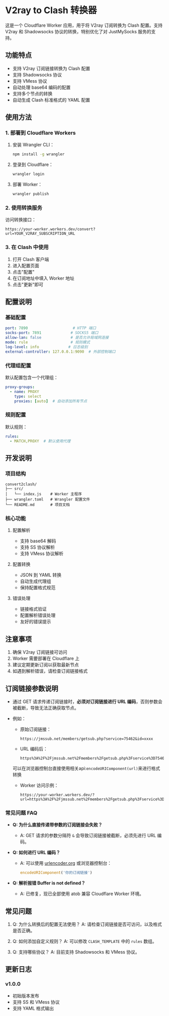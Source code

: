 # V2ray to Clash 转换器

这是一个 Cloudflare Worker 应用，用于将 V2ray 订阅转换为 Clash 配置。支持 V2ray 和 Shadowsocks 协议的转换，特别优化了对 JustMySocks 服务的支持。

## 功能特点

- 支持 V2ray 订阅链接转换为 Clash 配置
- 支持 Shadowsocks 协议
- 支持 VMess 协议
- 自动处理 base64 编码的配置
- 支持多个节点的转换
- 自动生成 Clash 标准格式的 YAML 配置

## 使用方法

### 1. 部署到 Cloudflare Workers

1. 安装 Wrangler CLI：
   ```bash
   npm install -g wrangler
   ```

2. 登录到 Cloudflare：
   ```bash
   wrangler login
   ```

3. 部署 Worker：
   ```bash
   wrangler publish
   ```

### 2. 使用转换服务

访问转换接口：
```
https://your-worker.workers.dev/convert?url=YOUR_V2RAY_SUBSCRIPTION_URL
```

### 3. 在 Clash 中使用

1. 打开 Clash 客户端
2. 进入配置页面
3. 点击"配置"
4. 在订阅地址中填入 Worker 地址
5. 点击"更新"即可

## 配置说明

### 基础配置

```yaml
port: 7890                    # HTTP 端口
socks-port: 7891             # SOCKS5 端口
allow-lan: false             # 是否允许局域网连接
mode: rule                   # 规则模式
log-level: info             # 日志级别
external-controller: 127.0.0.1:9090  # 外部控制端口
```

### 代理组配置

默认配置包含一个代理组：
```yaml
proxy-groups:
  - name: PROXY
    type: select
    proxies: [auto]  # 自动添加所有节点
```

### 规则配置

默认规则：
```yaml
rules:
  - MATCH,PROXY  # 默认使用代理
```

## 开发说明

### 项目结构

```
convert2clash/
├── src/
│   └── index.js    # Worker 主程序
├── wrangler.toml   # Wrangler 配置文件
└── README.md       # 项目文档
```

### 核心功能

1. 配置解析
   - 支持 base64 解码
   - 支持 SS 协议解析
   - 支持 VMess 协议解析

2. 配置转换
   - JSON 到 YAML 转换
   - 自动生成代理组
   - 保持配置格式规范

3. 错误处理
   - 链接格式验证
   - 配置解析错误处理
   - 友好的错误提示

## 注意事项

1. 确保 V2ray 订阅链接可访问
2. Worker 需要部署在 Cloudflare 上
3. 建议定期更新订阅以获取最新节点
4. 如遇到解析错误，请检查订阅链接格式

## 订阅链接参数说明

- 通过 GET 请求传递订阅链接时，**必须对订阅链接进行 URL 编码**，否则参数会被截断，导致无法正确获取节点。
- 例如：
  - 原始订阅链接：
    ```
    https://jmssub.net/members/getsub.php?service=75462&id=xxxx
    ```
  - URL 编码后：
    ```
    https%3A%2F%2Fjmssub.net%2Fmembers%2Fgetsub.php%3Fservice%3D75462%26id%3Dxxxx
    ```
   可以在浏览器控制台直接使用相关api:`encodeURIComponent(url)`来进行格式转换
   
  - Worker 访问示例：
    ```
    https://your-worker.workers.dev/?url=https%3A%2F%2Fjmssub.net%2Fmembers%2Fgetsub.php%3Fservice%3D75462%26id%3Dxxxx
    ```

### 常见问题 FAQ

- **Q: 为什么直接传递带参数的订阅链接会失败？**
  - A: GET 请求的参数分隔符 `&` 会导致订阅链接被截断，必须先进行 URL 编码。

- **Q: 如何进行 URL 编码？**
  - A: 可以使用 [urlencoder.org](https://www.urlencoder.org/) 或浏览器控制台：
    ```js
    encodeURIComponent('你的订阅链接')
    ```

- **Q: 解析报错 Buffer is not defined？**
  - A: 已修复，现已全部使用 atob 兼容 Cloudflare Worker 环境。

## 常见问题

1. Q: 为什么转换后的配置无法使用？
   A: 请检查订阅链接是否可访问，以及格式是否正确。

2. Q: 如何添加自定义规则？
   A: 可以修改 `CLASH_TEMPLATE` 中的 `rules` 数组。

3. Q: 支持哪些协议？
   A: 目前支持 Shadowsocks 和 VMess 协议。

## 更新日志

### v1.0.0
- 初始版本发布
- 支持 SS 和 VMess 协议
- 支持 YAML 格式输出 